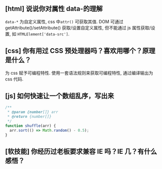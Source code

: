 ## [html] 说说你对属性 data-的理解

`data-*` 为自定义属性, css 中`attr()` 可获取其值. DOM 可通过 getAttribute()/setAttribute() 获取/设置自定义属性, 但不能通过 js 属性获取/设置, 如 `HTMLElement['data-src']`.

## [css] 你有用过 CSS 预处理器吗？喜欢用哪个？原理是什么？

为 css 赋予可编程特性. 使用一套语法规则来获取可编程特性, 通过编译输出为 css 代码.

## [js] 如何快速让一个数组乱序，写出来

```javascript
/**
 * @param {number[]} arr
 * @return {number[]}
 */
function shuffle(arr) {
  arr.sort(() => Math.random() - 0.5);
}
```

## [软技能] 你经历过老板要求兼容 IE 吗？IE 几？有什么感悟？
